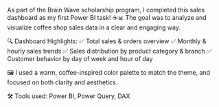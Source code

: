 As part of the Brain Wave scholarship program, I completed this sales dashboard as my first Power BI task! ☕📊
The goal was to analyze and visualize coffee shop sales data in a clear and engaging way.

🔍 Dashboard Highlights:
✅ Total sales & orders overview
✅ Monthly & hourly sales trends
✅ Sales distribution by product category & branch
✅ Customer behavior by day of week and hour of day

🖼️ I used a warm, coffee-inspired color palette to match the theme, and focused on both clarity and aesthetics.

🛠️ Tools used: Power BI, Power Query, DAX


